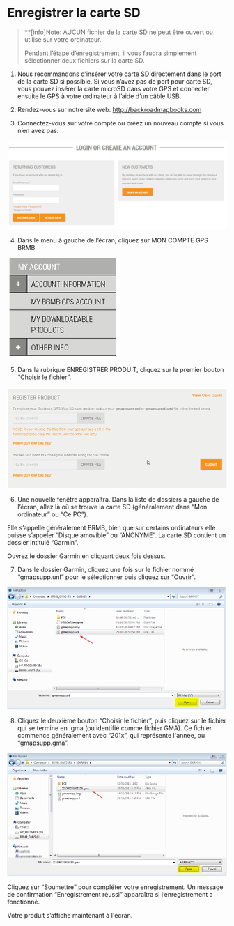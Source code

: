 # Enregistrer la carte SD

> **[info]Note:	AUCUN fichier de la carte SD ne peut être ouvert ou utilisé sur votre ordinateur.
>
> Pendant l’étape d’enregistrement, il vous faudra simplement sélectionner deux fichiers sur la carte SD.

1.	Nous recommandons d’insérer votre carte SD directement dans le port de la carte SD si possible. Si vous n’avez pas de port pour carte SD, vous pouvez insérer la carte microSD dans votre GPS et connecter ensuite le GPS à votre ordinateur à l’aide d’un câble USB.

2.	Rendez-vous sur notre site web: http://backroadmapbooks.com

3.	Connectez-vous sur votre compte ou créez un nouveau compte si vous n’en avez pas. 

![](/assets/login_create.png)

4.	Dans le menu à gauche de l’écran, cliquez sur MON COMPTE GPS BRMB 

![](/assets/mybrmbgpsaccount.png)

5.	Dans la rubrique  ENREGISTRER PRODUIT, cliquez sur le premier bouton “Choisir le fichier”.

![](/assets/choose.png)

6.	Une nouvelle fenêtre apparaîtra. Dans la liste de dossiers à gauche de l’écran, allez là où se trouve la carte SD (généralement dans “Mon ordinateur” ou “Ce PC”).

Elle s’appelle généralement BRMB, bien que sur certains ordinateurs elle puisse s’appeler “Disque amovible” ou “ANONYME”. La carte SD contient un dossier intitulé “Garmin”. 

Ouvrez le dossier Garmin en cliquant deux fois dessus.

7.	Dans le dossier Garmin, cliquez une fois sur le fichier nommé “gmapsupp.unl” pour le sélectionner puis cliquez sur “Ouvrir”.

![](/assets/unl_select.png)

8.	Cliquez le deuxième bouton “Choisir le fichier”, puis cliquez sur le fichier qui se termine en .gma (ou identifié comme fichier GMA). Ce fichier commence généralement avec “201x”, qui représente l'année, ou “gmapsupp.gma”.

![](/assets/gma_select.png)

Cliquez sur “Soumettre” pour compléter votre enregistrement. Un message de confirmation “Enregistrement réussi” apparaîtra si l’enregistrement a fonctionné.  

Votre produit s’affiche maintenant à l'écran. 
